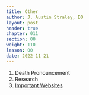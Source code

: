 ```yaml
---
title: Other
author: J. Austin Straley, DO
layout: post
header: true
chapter: 011
section: 00
weight: 110
lesson: 00
date: 2022-11-21
---
```


1. Death Pronouncement
2. Research
3. [Important Websites][3]

[3]: /internguidepages/1.11.3-important-websites/

